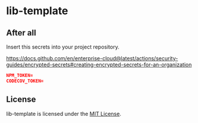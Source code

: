 # lib-template

## After all

Insert this secrets into your project repository.

<https://docs.github.com/en/enterprise-cloud@latest/actions/security-guides/encrypted-secrets#creating-encrypted-secrets-for-an-organization>

```json
NPM_TOKEN=
CODECOV_TOKEN=
```

## License

lib-template is licensed under the [MIT License](http://www.opensource.org/licenses/mit-license.php).
